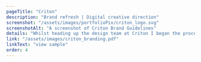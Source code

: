 ```yaml
---
pageTitle: "Criton"
description: "Brand refresh | Digital creative direction"
screenshot: "/assets/images/portfolioPix/criton_logo.svg"
screenshotAlt: "A screenshot of Criton Brand Guidelines"
details: "Whilst heading up the design team at Criton I began the process of reinvigorating the brand identity to bring it more in line with the luxury hospitality market they target. I ended up not being there that long so this may end up on the shelf, but I'm pretty pleased with it."
link: "/assets/images/criton_branding.pdf"
linkText: "view sample"
order: 4
---
```


